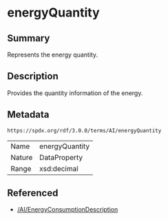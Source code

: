 <!-- Automatically generated by spec-parser v2.3.0 on 2024-07-29T18:25:30.305944+00:00 -->
<!-- SPDX-License-Identifier: Community-Spec-1.0 -->

# energyQuantity

## Summary

Represents the energy quantity.


## Description

Provides the quantity information of the energy.


## Metadata

`https://spdx.org/rdf/3.0.0/terms/AI/energyQuantity`


| | |
|---|---|
| Name | energyQuantity |
| Nature | DataProperty |
| Range | xsd:decimal |




## Referenced

- [/AI/EnergyConsumptionDescription](../../AI/Classes/EnergyConsumptionDescription.md)

